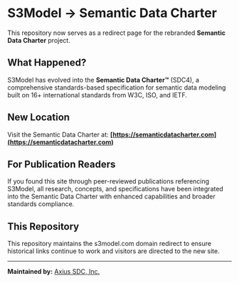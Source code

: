 # S3Model → Semantic Data Charter

This repository now serves as a redirect page for the rebranded **Semantic Data Charter** project.

## What Happened?

S3Model has evolved into the **Semantic Data Charter™** (SDC4), a comprehensive standards-based specification for semantic data modeling built on 16+ international standards from W3C, ISO, and IETF.

## New Location

Visit the Semantic Data Charter at: **[https://semanticdatacharter.com](https://semanticdatacharter.com)**

## For Publication Readers

If you found this site through peer-reviewed publications referencing S3Model, all research, concepts, and specifications have been integrated into the Semantic Data Charter with enhanced capabilities and broader standards compliance.

## This Repository

This repository maintains the s3model.com domain redirect to ensure historical links continue to work and visitors are directed to the new site.

---

**Maintained by:** [Axius SDC, Inc.](https://axius-sdc.com)
